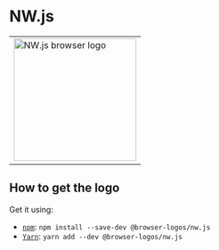 NW.js
=====

<!-- markdownlint-disable line-length no-inline-html -->
<table>
    <tr height=230>
        <td>
            <a href="https://github.com/alrra/browser-logos/tree/8fab53c2544fe45642f4b330f21c426a07c63367/src/nw.js">
                <img width=220 src="https://raw.githubusercontent.com/alrra/browser-logos/8fab53c2544fe45642f4b330f21c426a07c63367/src/nw.js/nw.js_512x512.png" alt="NW.js browser logo">
            </a>
        </td>
    </tr>
</table>
<!-- markdownlint-enable line-length no-inline-html -->

How to get the logo
-------------------

Get it using:

* [`npm`][npm]: `npm install --save-dev @browser-logos/nw.js`
* [`Yarn`][yarn]: `yarn add --dev @browser-logos/nw.js`

<!-- Link labels: -->

[npm]: https://www.npmjs.com/
[yarn]: https://yarnpkg.com/
